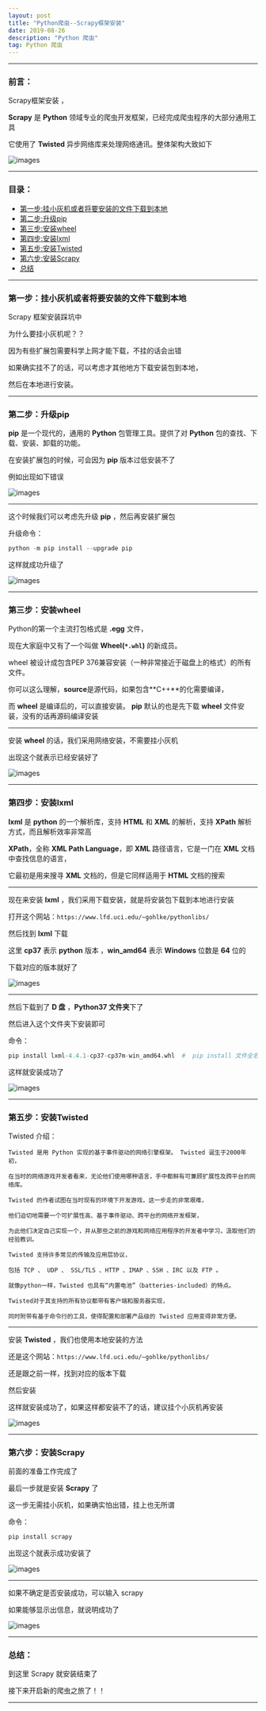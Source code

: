 ```yaml
---
layout: post
title: "Python爬虫--Scrapy框架安装"
date: 2019-08-26
description: "Python 爬虫"
tag: Python 爬虫
---
```

---

### 前言：

Scrapy框架安装 ，<br>

**Scrapy** 是 **Python** 领域专业的爬虫开发框架，已经完成爬虫程序的大部分通用工具 <br>

它使用了 **Twisted** 异步网络库来处理网络通讯。整体架构大致如下 <br>

![images](/images/2019-08-26/01.png)

---


### 目录：

* <a href="#a" target="_self">第一步:挂小灰机或者将要安装的文件下载到本地</a>
* <a href="#b" target="_self">第二步:升级pip</a>
* <a href="#c" target="_self">第三步:安装wheel</a>
* <a href="#d" target="_self">第四步:安装lxml</a>
* <a href="#e" target="_self">第五步:安装Twisted</a>
* <a href="#f" target="_self">第六步:安装Scrapy</a>
* <a href="#zg" target="_self">总结</a>

-------


### <span id = "a">第一步：挂小灰机或者将要安装的文件下载到本地</span>

Scrapy 框架安装踩坑中 <br>

为什么要挂小灰机呢？？ <br>

因为有些扩展包需要科学上网才能下载，不挂的话会出错 <br>

如果确实挂不了的话，可以考虑才其他地方下载安装包到本地，<br>

然后在本地进行安装。 <br>

-----


### <span id = "b">第二步：升级pip</span>

**pip** 是一个现代的，通用的 **Python** 包管理工具。提供了对 **Python** 包的查找、下载、安装、卸载的功能。 <br>

在安装扩展包的时候，可会因为 **pip** 版本过低安装不了 <br>

例如出现如下错误 <br>

![images](/images/2019-08-26/02.png)

-----

这个时候我们可以考虑先升级 **pip** ，然后再安装扩展包 <br>

升级命令： <br>

```python
python -m pip install --upgrade pip
```

这样就成功升级了 <br>

![images](/images/2019-08-26/03.png)

-----


### <span id = "c">第三步：安装wheel</span>

Python的第一个主流打包格式是 **.egg** 文件，<br>

现在大家庭中又有了一个叫做 **Wheel(`*.whl`)** 的新成员。 <br>

wheel 被设计成包含PEP 376兼容安装（一种非常接近于磁盘上的格式）的所有文件。 <br>

你可以这么理解，**source**是源代码，如果包含**C++**的化需要编译，<br>

而 **wheel** 是编译后的，可以直接安装。 **pip** 默认的也是先下载 **wheel** 文件安装，没有的话再源码编译安装 <br>

-----

安装 **wheel** 的话，我们采用网络安装，不需要挂小灰机 <br>

出现这个就表示已经安装好了 <br>

![images](/images/2019-08-26/04.png)

-----


### <span id = "d">第四步：安装lxml</span>

**lxml** 是 **python** 的一个解析库，支持 **HTML** 和 **XML** 的解析，支持 **XPath** 解析方式，而且解析效率非常高 <br>

**XPath**，全称 **XML Path Language**，即 **XML** 路径语言，它是一门在 **XML** 文档中查找信息的语言，<br>

它最初是用来搜寻 **XML** 文档的，但是它同样适用于 **HTML** 文档的搜索 <br>

-----

现在来安装 **lxml** ，我们采用下载安装，就是将安装包下载到本地进行安装 <br>

打开这个网站：`https://www.lfd.uci.edu/~gohlke/pythonlibs/` <br>

然后找到 **lxml** 下载 <br>

这里 **cp37** 表示 **python** 版本 ，**win_amd64** 表示 **Windows** 位数是 **64** 位的 <br>

下载对应的版本就好了 <br>

![images](/images/2019-08-26/05.png)

-----

然后下载到了 **D 盘** ，**Python37 文件夹**下了 <br>

然后进入这个文件夹下安装即可 <br>

命令： <br>

```python
pip install lxml-4.4.1-cp37-cp37m-win_amd64.whl  #  pip install 文件全名
```

这样就安装成功了 <br>

![images](/images/2019-08-26/06.png)

-----


### <span id = "e">第五步：安装Twisted</span>

Twisted 介绍： <br>

```
Twisted 是用 Python 实现的基于事件驱动的网络引擎框架。 Twisted 诞生于2000年初，

在当时的网络游戏开发者看来，无论他们使用哪种语言，手中都鲜有可兼顾扩展性及跨平台的网络库。

Twisted 的作者试图在当时现有的环境下开发游戏，这一步走的非常艰难，

他们迫切地需要一个可扩展性高、基于事件驱动、跨平台的网络开发框架，

为此他们决定自己实现一个，并从那些之前的游戏和网络应用程序的开发者中学习，汲取他们的经验教训。

Twisted 支持许多常见的传输及应用层协议，

包括 TCP 、 UDP 、 SSL/TLS 、HTTP 、IMAP 、SSH 、IRC 以及 FTP 。

就像python一样，Twisted 也具有“内置电池”（batteries-included）的特点。

Twisted对于其支持的所有协议都带有客户端和服务器实现，

同时附带有基于命令行的工具，使得配置和部署产品级的 Twisted 应用变得非常方便。
```

-----

安装 **Twisted** ，我们也使用本地安装的方法 <br>

还是这个网站：`https://www.lfd.uci.edu/~gohlke/pythonlibs/` <br>

还是跟之前一样，找到对应的版本下载 <br>

然后安装 <br>

这样就安装成功了，如果这样都安装不了的话，建议挂个小灰机再安装 <br>

![images](/images/2019-08-26/07.png)

-----


### <span id = "f">第六步：安装Scrapy</span>

前面的准备工作完成了 <br>

最后一步就是安装 **Scrapy** 了 <br>

这一步无需挂小灰机，如果确实怕出错，挂上也无所谓 <br>

命令：<br>

```python
pip install scrapy
```

出现这个就表示成功安装了 <br>

![images](/images/2019-08-26/08.png)

-----

如果不确定是否安装成功，可以输入 scrapy <br>

如果能够显示出信息，就说明成功了 <br>

![images](/images/2019-08-26/09.png)

-----


### <span id = "zg">总结：</span>

到这里 Scrapy 就安装结束了 <br>

接下来开启新的爬虫之旅了！！

--------
